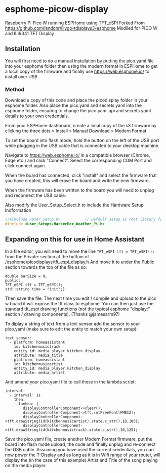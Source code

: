 # esphome-picow-display
Raspberry PI Pico W running ESPHome using TFT_eSPI
Forked From https://github.com/landonr/lilygo-tdisplays3-esphome
Modiied for PICO W and ILI9341 TFT Display

## Installation
You will first need to do a manual installation by putting the pico.yaml file into your esphome folder then using the modern format in ESPHome to get a local copy of the firmware and finally use https://web.esphome.io/ to install over USB.

### Method
Download a copy of this code and place the picodisplay folder in your esphome folder. Also place the pico.yaml and secrets.yaml into the esphome folder, ensuring to change the pico.yaml api and secrets.yaml details to your own credentials.

From your ESPHome dashboard, create a local copy of the s3 firmware by clicking the three dots > Install > Manual Download > Modern Format

To set the board into flash mode, hold the button on the left of the USB port while plugging in the USB cable that is connected to your desktop machine.

Navigate to https://web.esphome.io/ in a compatible browser (Chrome, Edge etc.) and click "Connect". Select the corresponding COM Port and click connect again. 

When the board has connected, click "install" and select the firmware that you have created, this will erase the board and write the new firmware.

When the firmware has been written to the board you will need to unplug and reconnect the USB cable.

Also modify the User_Setup_Select.h to include the Hardware Setup Indformation
```c++
//#include <User_Setup.h>           // Default setup is root library folder
#include <User_Setups/HackerBox_Weather_Pi.h>
```
## Expanding on this for use in Home Assistant
In a file editor, you will need to move the line ```TFT_eSPI tft = TFT_eSPI();``` from the Private: section at the bottom of /esphome/picodisplays/tft_espi_display.h
And move it to under the Public section towards the top of the file as so:

	double barSize = 0;
	public:
	TFT_eSPI tft = TFT_eSPI();
	std::string time = "init";}

Then save the file. The next time you edit / compile and upload to the pico w board it will expose the tft class to esphome. You can then just use the standard tft_espi drawing functions (not the typical esphome "display:" section / drawing components). (Thanks  @jamesarm97)

To diplay a string of text from a text sensor add the sensor to your pico.yaml (make sure to edit the entity to match your own setup):

```
text_sensor:
  - platform: homeassistant
    id: kitchenmusictrack
    entity_id: media_player.kitchen_display
    attribute: media_title
  - platform: homeassistant
    id: kitchenmusicartist
    entity_id: media_player.kitchen_display
    attribute: media_artist
```

And amend your pico.yaml file to call these in the lambda script:
```
interval:
  - interval: 1s
    then:
    - lambda: |-
        displayControllerComponent->clear();
        displayControllerComponent->tft.setFreeFont(FMB12);
        displayControllerComponent->tft.drawString(id(kitchenmusicartist).state.c_str(),10,105);
        displayControllerComponent->tft.drawString(id(kitchenmusictrack).state.c_str(),10,125);
```
Save the pico.yaml file, create another Modern Format firmware, put the board into flash mode upload, the code and finally unplug and re-connect the USB cable. Assuming you have used the correct credentials, you can now power the T-Display and as long as it is in Wifi range of your router, will display the (in the case of this example) Artist and Title of the song playing on the media player.
